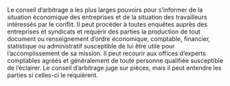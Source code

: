 Le conseil d’arbitrage a les plus larges pouvoirs pour s’informer de la situation économique des entreprises et de la situation des travailleurs intéressés par le conflit. Il peut procéder à toutes enquêtes auprès des entreprises et syndicats et requérir des parties la production de tout document ou renseignement d’ordre économique, comptable, financier, statistique ou administratif susceptible de lui être utile pour l’accomplissement de sa mission. Il peut recourir aux offices d’experts comptables agréés et généralement de toute personne qualifiée susceptible de l’éclairer.
Le conseil d’arbitrage juge sur pièces, mais il peut entendre les parties si celles-ci le requièrent.